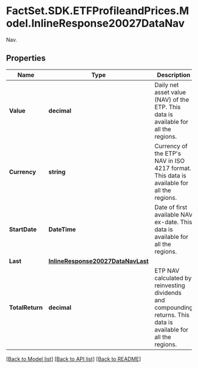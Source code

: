 # FactSet.SDK.ETFProfileandPrices.Model.InlineResponse20027DataNav
Nav.

## Properties

Name | Type | Description | Notes
------------ | ------------- | ------------- | -------------
**Value** | **decimal** | Daily net asset value (NAV) of the ETP. This data is available for all the regions. | [optional] 
**Currency** | **string** | Currency of the ETP&#39;s NAV in ISO 4217 format. This data is available for all the regions. | [optional] 
**StartDate** | **DateTime** | Date of first available NAV ex-date. This data is available for all the regions. | [optional] 
**Last** | [**InlineResponse20027DataNavLast**](InlineResponse20027DataNavLast.md) |  | [optional] 
**TotalReturn** | **decimal** | ETP NAV calculated by reinvesting dividends and compounding returns. This data is available for all the regions. | [optional] 

[[Back to Model list]](../README.md#documentation-for-models) [[Back to API list]](../README.md#documentation-for-api-endpoints) [[Back to README]](../README.md)

